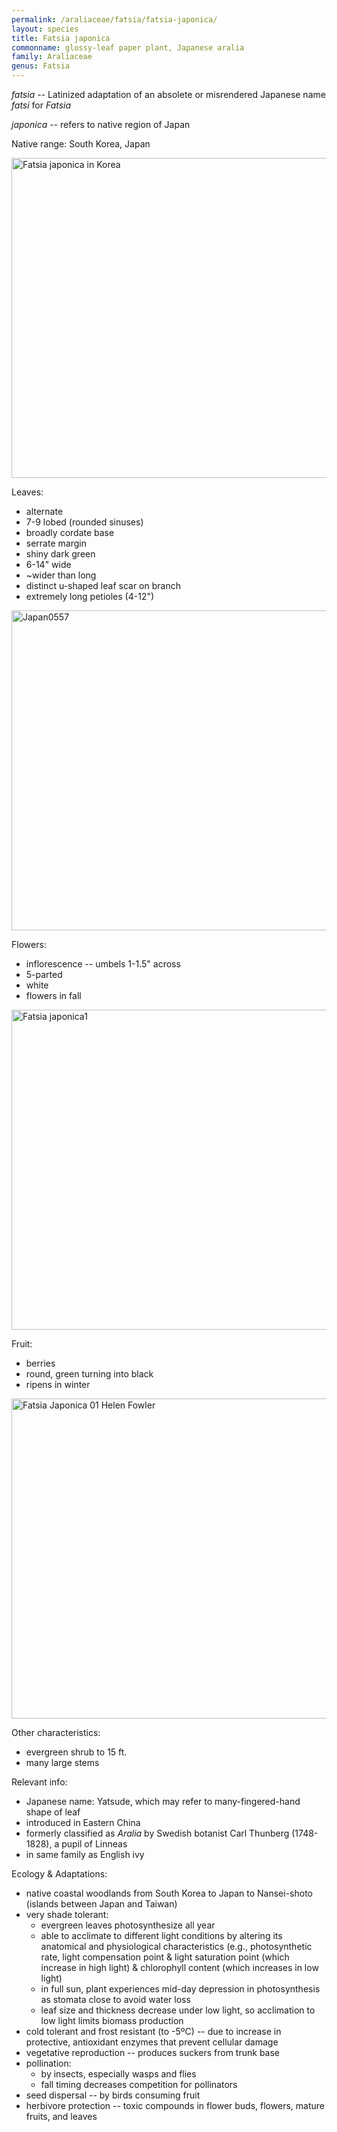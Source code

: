 ```yaml
---
permalink: /araliaceae/fatsia/fatsia-japonica/
layout: species
title: Fatsia japonica
commonname: glossy-leaf paper plant, Japanese aralia
family: Araliaceae
genus: Fatsia
---
```


*fatsia* -- Latinized adaptation of an absolete or misrendered Japanese name *fatsi* for *Fatsia*

*japonica* -- refers to native region of Japan

Native range: South Korea, Japan

<a title="Dalgial / CC BY-SA (http://creativecommons.org/licenses/by-sa/3.0/)" href="https://commons.wikimedia.org/wiki/File:Fatsia_japonica_in_Korea.JPG"><img width="512" alt="Fatsia japonica in Korea" src="https://upload.wikimedia.org/wikipedia/commons/thumb/8/81/Fatsia_japonica_in_Korea.JPG/512px-Fatsia_japonica_in_Korea.JPG"></a>

Leaves:
  - alternate
  - 7-9 lobed (rounded sinuses)
  - broadly cordate base
  - serrate margin
  - shiny dark green
  - 6-14" wide
  - ~wider than long
  - distinct u-shaped leaf scar on branch
  - extremely long petioles (4-12")

<a title="Wicki / Public domain" href="https://commons.wikimedia.org/wiki/File:Japan0557.jpg"><img width="512" alt="Japan0557" src="https://upload.wikimedia.org/wikipedia/commons/thumb/2/22/Japan0557.jpg/512px-Japan0557.jpg"></a>

Flowers:
  - inflorescence -- umbels 1-1.5" across
  - 5-parted
  - white
  - flowers in fall

<a title="No machine-readable author provided. MPF assumed (based on copyright claims). / CC BY-SA (http://creativecommons.org/licenses/by-sa/3.0/)" href="https://commons.wikimedia.org/wiki/File:Fatsia_japonica1.jpg"><img width="512" alt="Fatsia japonica1" src="https://upload.wikimedia.org/wikipedia/commons/thumb/d/d4/Fatsia_japonica1.jpg/512px-Fatsia_japonica1.jpg"></a>

Fruit:
  - berries
  - round, green turning into black
  - ripens in winter

<a title="Helen Fowler from Stockton on Tees, England / CC BY (https://creativecommons.org/licenses/by/2.0)" href="https://commons.wikimedia.org/wiki/File:Fatsia_Japonica_01_Helen_Fowler.jpg"><img width="512" alt="Fatsia Japonica 01 Helen Fowler" src="https://upload.wikimedia.org/wikipedia/commons/thumb/5/5e/Fatsia_Japonica_01_Helen_Fowler.jpg/512px-Fatsia_Japonica_01_Helen_Fowler.jpg"></a>

Other characteristics:
  - evergreen shrub to 15 ft.
  - many large stems

Relevant info:
  - Japanese name: Yatsude, which may refer to many-fingered-hand shape of leaf
  - introduced in Eastern China
  - formerly classified as *Aralia* by Swedish botanist Carl Thunberg (1748-1828), a pupil of Linneas
  - in same family as English ivy

Ecology & Adaptations:
  - native coastal woodlands from South Korea to Japan to Nansei-shoto (islands between Japan and Taiwan)
  - very shade tolerant:
    - evergreen leaves photosynthesize all year
    - able to acclimate to different light conditions by altering its anatomical and physiological characteristics (e.g., photosynthetic rate, light compensation point & light saturation point (which increase in high light) & chlorophyll content (which increases in low light)
    - in full sun, plant experiences mid-day depression in photosynthesis as stomata close to avoid water loss
    - leaf size and thickness decrease under low light, so acclimation to low light limits biomass production
  - cold tolerant and frost resistant (to -5ºC) -- due to increase in protective, antioxidant enzymes that prevent cellular damage
  - vegetative reproduction -- produces suckers from trunk base
  - pollination:
    - by insects, especially wasps and flies
    - fall timing decreases competition for pollinators
  - seed dispersal -- by birds consuming fruit
  - herbivore protection -- toxic compounds in flower buds, flowers, mature fruits, and leaves
